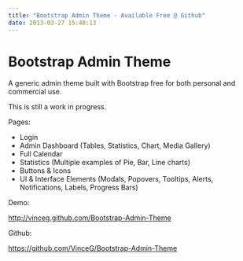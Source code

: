 ```yaml
---
title: "Bootstrap Admin Theme - Available Free @ Github"
date: 2013-03-27 15:48:13
---
```


<h1>Bootstrap Admin Theme</h1>
A generic admin theme built with Bootstrap free for both personal and commercial use.

This is still a work in progress.

Pages:
<ul>
	<li>Login</li>
	<li>Admin Dashboard (Tables, Statistics, Chart, Media Gallery)</li>
	<li>Full Calendar</li>
	<li>Statistics (Multiple examples of Pie, Bar, Line charts)</li>
	<li>Buttons &amp; Icons</li>
	<li>UI &amp; Interface Elements (Modals, Popovers, Tooltips, Alerts, Notifications, Labels, Progress Bars)</li>
</ul>
Demo:

<a href="http://vinceg.github.com/Bootstrap-Admin-Theme">http://vinceg.github.com/Bootstrap-Admin-Theme</a>

Github:

<a href="https://github.com/VinceG/Bootstrap-Admin-Theme" target="_blank">https://github.com/VinceG/Bootstrap-Admin-Theme</a>
